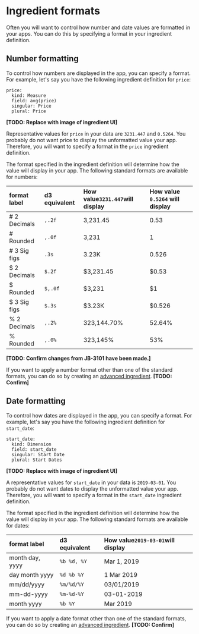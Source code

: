 # Ingredient formats

Often you will want to control how number and date values are formatted in your apps. You can do this by specifying a format in your ingredient definition. 

## Number formatting

To control how numbers are displayed in the app, you can specify a format. For example, let's say you have the following ingredient definition for `price`:

```text
price:
  kind: Measure
  field: avg(price)
  singular: Price
  plural: Price
```

**\[TODO: Replace with image of ingredient UI\]**

Representative values for `price` in your data are `3231.447` and `0.5264`. You probably do  not want price to display the unformatted value your app. Therefore, you will want to specify a format in the `price` ingredient definition. 

The format specified in the ingredient definition will determine how the value will display in your app. The following standard formats are available for numbers: 

| format label | d3 equivalent | How value`3231.447`will display | How value `0.5264` will display |
| :--- | :--- | :--- | :--- |
| \# 2 Decimals | `,.2f` | 3,231.45 | 0.53 |
| \# Rounded | `,.0f` | 3,231 | 1 |
| \# 3 Sig figs | `.3s` | 3.23K | 0.526 |
| $ 2 Decimals | `$.2f` | $3,231.45 | $0.53 |
| $ Rounded | `$,.0f` | $3,231 | $1 |
| $ 3 Sig figs | `$.3s` | $3.23K | $0.526 |
| % 2 Decimals | `,.2%` | 323,144.70% | 52.64% |
| % Rounded | `,.0%` | 323,145% | 53% |

**\[TODO: Confirm changes from JB-3101 have been made.\]**

If you want to apply a number format other than one of the standard formats, you can do so by creating an [advanced ingredient](defining-ingredients.md#advanced-ingredients). **\[TODO: Confirm\]**

## Date formatting

To control how dates are displayed in the app, you can specify a format. For example, let's say you have the following ingredient definition for `start_date`:

```text
start_date:
  kind: Dimension
  field: start_date
  singular: Start Date
  plural: Start Dates
```

**\[TODO: Replace with image of ingredient UI\]**

A representative values for `start_date` in your data is `2019-03-01`. You probably do  not want dates to display the unformatted value your app. Therefore, you will want to specify a format in the `start_date` ingredient definition. 

The format specified in the ingredient definition will determine how the value will display in your app. The following standard formats are available for dates: 

| format label | d3 equivalent | How value`2019-03-01`will display |
| :--- | :--- | :--- |
| month day, yyyy | `%b %d, %Y` | Mar 1, 2019 |
| day month yyyy | `%d %b %Y` | 1 Mar 2019 |
| mm/dd/yyyy | `%m/%d/%Y` | 03/01/2019 |
| mm-dd-yyyy | `%m-%d-%Y` | 03-01-2019 |
| month yyyy | `%b %Y` | Mar 2019 |

If you want to apply a date format other than one of the standard formats, you can do so by creating an [advanced ingredient](defining-ingredients.md#advanced-ingredients). **\[TODO: Confirm\]**

